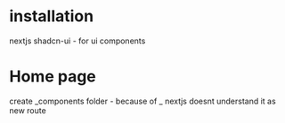 # installation
nextjs
shadcn-ui - for ui components

# Home page
create _components folder - because of _ nextjs doesnt understand it as new route